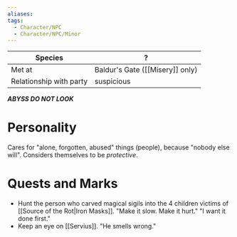 ```yaml
---
aliases:
tags:
  - Character/NPC
  - Character/NPC/Minor
---
```


| Species                 | ?                               |
| ----------------------- | ------------------------------- |
| Met at                  | Baldur's Gate ([[Misery]] only) |
| Relationship with party | suspicious                      |

***ABYSS DO NOT LOOK***

# Personality
Cares for "alone, forgotten, abused" things (people), because "nobody else will". Considers themselves to be _protective_.

# Quests and Marks
- Hunt the person who carved magical sigils into the 4 children victims of [[Source of the Rot|Iron Masks]]. "Make it slow. Make it hurt."  "I want it done first."
- Keep an eye on [[Servius]]. "He smells wrong."